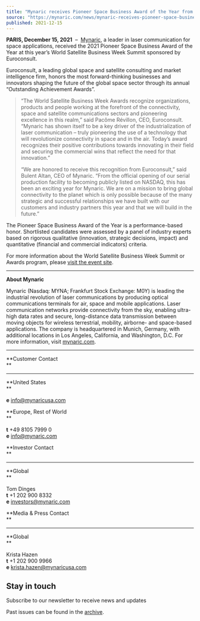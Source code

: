 ```yaml
---
title: "Mynaric receives Pioneer Space Business Award of the Year from Euroconsult"
source: "https://mynaric.com/news/mynaric-receives-pioneer-space-business-award-of-the-year-from-euroconsult/"
published: 2021-12-15
---
```

**PARIS, December 15, 2021**  –  [Mynaric](https://mynaric.com/), a leader in laser communication for space applications, received the 2021 Pioneer Space Business Award of the Year at this year’s World Satellite Business Week Summit sponsored by Euroconsult.

Euroconsult, a leading global space and satellite consulting and market intelligence firm, honors the most forward-thinking businesses and innovators shaping the future of the global space sector through its annual “Outstanding Achievement Awards”.

> “The World Satellite Business Week Awards recognize organizations, products and people working at the forefront of the connectivity, space and satellite communications sectors and pioneering excellence in this realm,” said Pacôme Révillon, CEO, Euroconsult. “Mynaric has shown itself to be a key driver of the industrialization of laser communication – truly pioneering the use of a technology that will revolutionize connectivity in space and in the air. Today’s award recognizes their positive contributions towards innovating in their field and securing the commercial wins that reflect the need for that innovation.”
> 
> “We are honored to receive this recognition from Euroconsult,” said Bulent Altan, CEO of Mynaric. “From the official opening of our serial production facility to becoming publicly listed on NASDAQ, this has been an exciting year for Mynaric. We are on a mission to bring global connectivity to the planet which is only possible because of the many strategic and successful relationships we have built with our customers and industry partners this year and that we will build in the future.”

The Pioneer Space Business Award of the Year is a performance-based honor. Shortlisted candidates were assessed by a panel of industry experts based on rigorous qualitative (innovation, strategic decisions, impact) and quantitative (financial and commercial indicators) criteria.

For more information about the World Satellite Business Week Summit or Awards program, please [visit the event site](http://www.satellite-business.com/en).

---

**About Mynaric**

Mynaric (Nasdaq: MYNA; Frankfurt Stock Exchange: M0Y) is leading the industrial revolution of laser communications by producing optical communications terminals for air, space and mobile applications. Laser communication networks provide connectivity from the sky, enabling ultra-high data rates and secure, long-distance data transmission between moving objects for wireless terrestrial, mobility, airborne- and space-based applications. The company is headquartered in Munich, Germany, with additional locations in Los Angeles, California, and Washington, D.C. For more information, visit [mynaric.com](http://mynaric.com/).

---

**Customer Contact  
**

---

**United States  
**

**e** [info@mynaricusa.com](https://mynaric.com/news/mynaric-receives-pioneer-space-business-award-of-the-year-from-euroconsult/)

**Europe, Rest of World  
**

**t** +49 8105 7999 0  
**e** [info@mynaric.com](https://mynaric.com/news/mynaric-receives-pioneer-space-business-award-of-the-year-from-euroconsult/)

**Investor Contact  
**

---

**Global  
**

Tom Dinges  
**t** +1 202 900 8332  
**e** [investors@mynaric.com](https://mynaric.com/news/mynaric-receives-pioneer-space-business-award-of-the-year-from-euroconsult/)

**Media & Press Contact  
**

---

**Global  
**

Krista Hazen  
**t** +1 202 900 9966  
**e** [krista.hazen@mynaricusa.com](https://mynaric.com/news/mynaric-receives-pioneer-space-business-award-of-the-year-from-euroconsult/)

## Stay in touch

Subscribe to our newsletter to receive news and updates

Past issues can be found in the [archive](https://us17.campaign-archive.com/home/?u=7b919ac48d490499a79acff9f&id=aaebe0d6df).